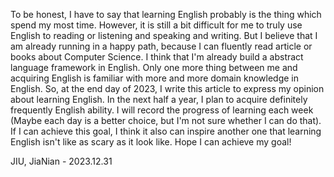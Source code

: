 To be honest, I have to say that learning English probably is the thing which spend my most time. However, it is still a bit difficult for me to truly use English to reading or listening and speaking and writing. But I believe that I am already running in a happy path, because I can fluently read article or books about Computer Science. I think that I'm already build a abstract language framework in English. Only one more thing between me and acquiring English is familiar with more and more domain knowledge in English.
So, at the end day of 2023, I write this article to express my opinion about learning English. In the next half a year, I plan to acquire definitely frequently English ability. I will record the progress of learning each week (Maybe each day is a better choice, but I'm not sure whether I can do that). If I can achieve this goal, I think it also can inspire another one that learning English isn't like as scary as it look like.
Hope I can achieve my goal!

JIU, JiaNian - 2023.12.31
